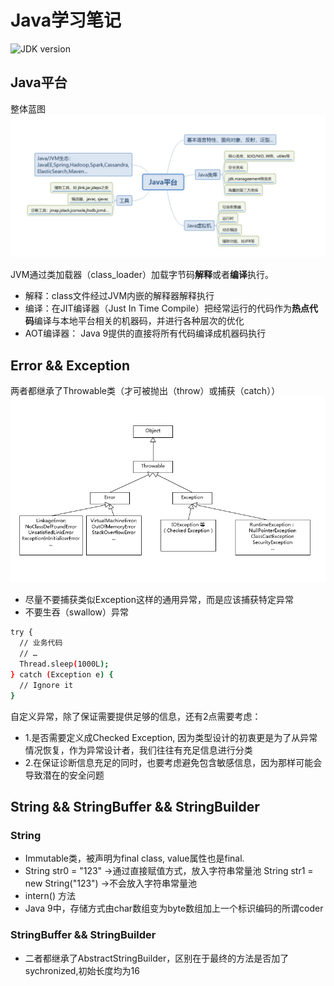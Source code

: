 # Java学习笔记
![JDK version](https://camo.githubusercontent.com/f59a54da103da23eb40c2bc323aee9c8104266c3/68747470733a2f2f696d672e736869656c64732e696f2f62616467652f4a444b2d312e382d627269676874677265656e2e737667)

## Java平台
整体蓝图
![java蓝图](https://github.com/sgzilv/javaLearning/blob/master/img/java%E5%B9%B3%E5%8F%B0.jpg)

JVM通过类加载器（class_loader）加载字节码**解释**或者**编译**执行。
* 解释：class文件经过JVM内嵌的解释器解释执行
* 编译：在JIT编译器（Just In Time Compile）把经常运行的代码作为**热点代码**编译与本地平台相关的机器码，并进行各种层次的优化
* AOT编译器： Java 9提供的直接将所有代码编译成机器码执行

## Error && Exception
两者都继承了Throwable类（才可被抛出（throw）或捕获（catch））
![继承关系图](https://github.com/sgzilv/javaLearning/blob/master/img/error_exception.png)
* 尽量不要捕获类似Exception这样的通用异常，而是应该捕获特定异常
* 不要生吞（swallow）异常
```sh 
try {
  // 业务代码
  // …
  Thread.sleep(1000L);
} catch (Exception e) {
  // Ignore it
}
```
自定义异常，除了保证需要提供足够的信息，还有2点需要考虑：
* 1.是否需要定义成Checked Exception, 因为类型设计的初衷更是为了从异常情况恢复，作为异常设计者，我们往往有充足信息进行分类
* 2.在保证诊断信息充足的同时，也要考虑避免包含敏感信息，因为那样可能会导致潜在的安全问题

## String && StringBuffer && StringBuilder
### String
* Immutable类，被声明为final class, value属性也是final.
* String str0 = "123" ->通过直接赋值方式，放入字符串常量池
  String str1 = new String("123") ->不会放入字符串常量池
* intern() 方法
* Java 9中，存储方式由char数组变为byte数组加上一个标识编码的所谓coder

### StringBuffer && StringBuilder
* 二者都继承了AbstractStringBuilder，区别在于最终的方法是否加了sychronized,初始长度均为16





